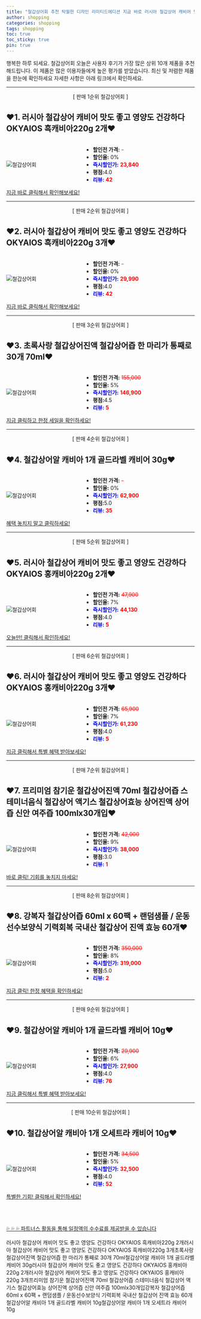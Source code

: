 ```yaml
---
title: "철갑상어회 추천 탁월한 디자인 리미티드에디션 지금 바로 러시아 철갑상어 캐비어 맛도 좋고"
author: shopping
categories: shopping
tags: shopping
toc: true
toc_sticky: true
pin: true
---
```

행복한 하루 되세요. 철갑상어회 오늘은 사용자 후기가 가장 많은 상위 10개 제품을 추천해드립니다. 이 제품은 많은 이용자들에게 높은 평가를 받았습니다. 최신 및 저렴한 제품을 한눈에 확인하세요 자세한 사항은 아래 링크에서 확인하세요.

---
<p class="toplist" style="margin: 0 auto; display: block; width: fit-content;">[ 판매 1순위 철갑상어회 ]</p>

<h2><strong>❤️1. 러시아 철갑상어 캐비어 맛도 좋고 영양도 건강하다 OKYAIOS 흑캐비아220g 2개❤️</strong></h2>

<div style="display: flex; align-items: center;">
    <div style="flex: 0.4;">
        <img src="https://thumbnail10.coupangcdn.com/thumbnails/remote/230x230ex/image/vendor_inventory/41c3/3cf1e929e6a5a843d9976029e86e224386fa29abde520cbc9bec1c0129be.jpg" alt="철갑상어회" style="max-width: 100%;">
    </div>
    <div style="flex: 0.6; margin-left: 10px;">
        <ul>
            <li><strong>할인전 가격:</strong> <del style="color: red;">-</del></li>
            <li><strong>할인율:</strong> 0%</li>
            <li><span style='color:blue'><strong>즉시할인가:</strong></span> <span style='color:red'><strong>23,840</strong></span></li>
            <li><strong>평점:</strong>4.0</li>
            <li><span style='color:blue'><strong>리뷰:</strong></span> <span style='color:red'><strong>42</strong></span></li>
        </ul>
    </div>
</div>
<div class="center">
    <a href="https://selin100587.github.io?lptag=AF9450613&subid=githubio&pageKey=6880341176&traceid=V0-153&itemId=16486055598&vendorItemId=87701197587" class="myButton">
        지금 바로 클릭해서 확인해보세요!
    </a>
</div>


---
<p class="toplist" style="margin: 0 auto; display: block; width: fit-content;">[ 판매 2순위 철갑상어회 ]</p>

<h2><strong>❤️2. 러시아 철갑상어 캐비어 맛도 좋고 영양도 건강하다 OKYAIOS 흑캐비아220g 3개❤️</strong></h2>

<div style="display: flex; align-items: center;">
    <div style="flex: 0.4;">
        <img src="https://thumbnail10.coupangcdn.com/thumbnails/remote/230x230ex/image/vendor_inventory/41c3/3cf1e929e6a5a843d9976029e86e224386fa29abde520cbc9bec1c0129be.jpg" alt="철갑상어회" style="max-width: 100%;">
    </div>
    <div style="flex: 0.6; margin-left: 10px;">
        <ul>
            <li><strong>할인전 가격:</strong> <del style="color: red;">-</del></li>
            <li><strong>할인율:</strong> 0%</li>
            <li><span style='color:blue'><strong>즉시할인가:</strong></span> <span style='color:red'><strong>29,990</strong></span></li>
            <li><strong>평점:</strong>4.0</li>
            <li><span style='color:blue'><strong>리뷰:</strong></span> <span style='color:red'><strong>42</strong></span></li>
        </ul>
    </div>
</div>
<div class="center">
    <a href="https://selin100587.github.io?lptag=AF9450613&subid=githubio&pageKey=6880341176&traceid=V0-153&itemId=16486055595&vendorItemId=87701197708" class="myButton">
        지금 바로 클릭해서 확인해보세요!
    </a>
</div>


---
<p class="toplist" style="margin: 0 auto; display: block; width: fit-content;">[ 판매 3순위 철갑상어회 ]</p>

<h2><strong>❤️3. 초록사랑 철갑상어진액 철갑상어즙 한 마리가 통째로 30개 70ml❤️</strong></h2>

<div style="display: flex; align-items: center;">
    <div style="flex: 0.4;">
        <img src="https://thumbnail9.coupangcdn.com/thumbnails/remote/230x230ex/image/vendor_inventory/dcaf/eee0dd411b6c01771cfd8fd8d4cb8c5877dbbf4d90f30e2d4ca97c21c878.jpg" alt="철갑상어회" style="max-width: 100%;">
    </div>
    <div style="flex: 0.6; margin-left: 10px;">
        <ul>
            <li><strong>할인전 가격:</strong> <del style="color: red;">155,000</del></li>
            <li><strong>할인율:</strong> 5%</li>
            <li><span style='color:blue'><strong>즉시할인가:</strong></span> <span style='color:red'><strong>146,900</strong></span></li>
            <li><strong>평점:</strong>4.5</li>
            <li><span style='color:blue'><strong>리뷰:</strong></span> <span style='color:red'><strong>5</strong></span></li>
        </ul>
    </div>
</div>
<div class="center">
    <a href="https://selin100587.github.io?lptag=AF9450613&subid=githubio&pageKey=307660968&traceid=V0-153&itemId=970082341&vendorItemId=5378989573" class="myButton">
        지금 클릭하고 한정 세일을 확인하세요!
    </a>
</div>


---
<p class="toplist" style="margin: 0 auto; display: block; width: fit-content;">[ 판매 4순위 철갑상어회 ]</p>

<h2><strong>❤️4. 철갑상어알 캐비아 1개 골드라벨 캐비어 30g❤️</strong></h2>

<div style="display: flex; align-items: center;">
    <div style="flex: 0.4;">
        <img src="https://thumbnail8.coupangcdn.com/thumbnails/remote/230x230ex/image/vendor_inventory/b4fc/17cf2ff1df032dbdd136bd9eac16b5428c879393765297988d19f65cae50.jpg" alt="철갑상어회" style="max-width: 100%;">
    </div>
    <div style="flex: 0.6; margin-left: 10px;">
        <ul>
            <li><strong>할인전 가격:</strong> <del style="color: red;">-</del></li>
            <li><strong>할인율:</strong> 0%</li>
            <li><span style='color:blue'><strong>즉시할인가:</strong></span> <span style='color:red'><strong>62,900</strong></span></li>
            <li><strong>평점:</strong>5.0</li>
            <li><span style='color:blue'><strong>리뷰:</strong></span> <span style='color:red'><strong>35</strong></span></li>
        </ul>
    </div>
</div>
<div class="center">
    <a href="https://selin100587.github.io?lptag=AF9450613&subid=githubio&pageKey=8180202655&traceid=V0-153&itemId=3305549093&vendorItemId=78404729958" class="myButton">
        혜택 놓치지 말고 클릭하세요!
    </a>
</div>


---
<p class="toplist" style="margin: 0 auto; display: block; width: fit-content;">[ 판매 5순위 철갑상어회 ]</p>

<h2><strong>❤️5. 러시아 철갑상어 캐비어 맛도 좋고 영양도 건강하다 OKYAIOS 홍캐비아220g 2개❤️</strong></h2>

<div style="display: flex; align-items: center;">
    <div style="flex: 0.4;">
        <img src="https://thumbnail6.coupangcdn.com/thumbnails/remote/230x230ex/image/vendor_inventory/06f5/78e31725755870b4654b1733d7eadef3a859e82c06ed775a49e52e5854a6.jpg" alt="철갑상어회" style="max-width: 100%;">
    </div>
    <div style="flex: 0.6; margin-left: 10px;">
        <ul>
            <li><strong>할인전 가격:</strong> <del style="color: red;">47,900</del></li>
            <li><strong>할인율:</strong> 7%</li>
            <li><span style='color:blue'><strong>즉시할인가:</strong></span> <span style='color:red'><strong>44,130</strong></span></li>
            <li><strong>평점:</strong>4.0</li>
            <li><span style='color:blue'><strong>리뷰:</strong></span> <span style='color:red'><strong>5</strong></span></li>
        </ul>
    </div>
</div>
<div class="center">
    <a href="https://selin100587.github.io?lptag=AF9450613&subid=githubio&pageKey=8205231397&traceid=V0-153&itemId=16486055587&vendorItemId=90450526410" class="myButton">
        오늘만! 클릭해서 확인하세요!
    </a>
</div>


---
<p class="toplist" style="margin: 0 auto; display: block; width: fit-content;">[ 판매 6순위 철갑상어회 ]</p>

<h2><strong>❤️6. 러시아 철갑상어 캐비어 맛도 좋고 영양도 건강하다 OKYAIOS 홍캐비아220g 3개❤️</strong></h2>

<div style="display: flex; align-items: center;">
    <div style="flex: 0.4;">
        <img src="https://thumbnail6.coupangcdn.com/thumbnails/remote/230x230ex/image/vendor_inventory/06f5/78e31725755870b4654b1733d7eadef3a859e82c06ed775a49e52e5854a6.jpg" alt="철갑상어회" style="max-width: 100%;">
    </div>
    <div style="flex: 0.6; margin-left: 10px;">
        <ul>
            <li><strong>할인전 가격:</strong> <del style="color: red;">65,900</del></li>
            <li><strong>할인율:</strong> 7%</li>
            <li><span style='color:blue'><strong>즉시할인가:</strong></span> <span style='color:red'><strong>61,230</strong></span></li>
            <li><strong>평점:</strong>4.0</li>
            <li><span style='color:blue'><strong>리뷰:</strong></span> <span style='color:red'><strong>5</strong></span></li>
        </ul>
    </div>
</div>
<div class="center">
    <a href="https://selin100587.github.io?lptag=AF9450613&subid=githubio&pageKey=8205231397&traceid=V0-153&itemId=16486055606&vendorItemId=90450526425" class="myButton">
        지금 클릭해서 특별 혜택 받아보세요!
    </a>
</div>


---
<p class="toplist" style="margin: 0 auto; display: block; width: fit-content;">[ 판매 7순위 철갑상어회 ]</p>

<h2><strong>❤️7. 프리미엄 참기운 철갑상어진액 70ml 철갑상어즙 스테미너음식 철갑상어 액기스 철갑상어효능 상어진액 상어즙 신안 여주즙 100mlx30개입❤️</strong></h2>

<div style="display: flex; align-items: center;">
    <div style="flex: 0.4;">
        <img src="https://thumbnail6.coupangcdn.com/thumbnails/remote/230x230ex/image/vendor_inventory/46ff/22c90a416f135a16edd0c245806d2ceb5a62f7233574db96cbc7d02593ea.jpg" alt="철갑상어회" style="max-width: 100%;">
    </div>
    <div style="flex: 0.6; margin-left: 10px;">
        <ul>
            <li><strong>할인전 가격:</strong> <del style="color: red;">42,000</del></li>
            <li><strong>할인율:</strong> 9%</li>
            <li><span style='color:blue'><strong>즉시할인가:</strong></span> <span style='color:red'><strong>38,000</strong></span></li>
            <li><strong>평점:</strong>3.0</li>
            <li><span style='color:blue'><strong>리뷰:</strong></span> <span style='color:red'><strong>1</strong></span></li>
        </ul>
    </div>
</div>
<div class="center">
    <a href="https://selin100587.github.io?lptag=AF9450613&subid=githubio&pageKey=5629532526&traceid=V0-153&itemId=9152641389&vendorItemId=76438591648" class="myButton">
        바로 클릭! 기회를 놓치지 마세요!
    </a>
</div>


---
<p class="toplist" style="margin: 0 auto; display: block; width: fit-content;">[ 판매 8순위 철갑상어회 ]</p>

<h2><strong>❤️8. 강복자 철갑상어즙 60ml x 60팩 + 랜덤샘플 / 운동선수보양식 기력회복 국내산 철갑상어 진액 효능 60개❤️</strong></h2>

<div style="display: flex; align-items: center;">
    <div style="flex: 0.4;">
        <img src="https://thumbnail6.coupangcdn.com/thumbnails/remote/230x230ex/image/vendor_inventory/7607/5a57a202286cff06fb8d37adcc483659d0ad48a82b4cdd719b1179c23c4b.png" alt="철갑상어회" style="max-width: 100%;">
    </div>
    <div style="flex: 0.6; margin-left: 10px;">
        <ul>
            <li><strong>할인전 가격:</strong> <del style="color: red;">350,000</del></li>
            <li><strong>할인율:</strong> 8%</li>
            <li><span style='color:blue'><strong>즉시할인가:</strong></span> <span style='color:red'><strong>319,000</strong></span></li>
            <li><strong>평점:</strong>5.0</li>
            <li><span style='color:blue'><strong>리뷰:</strong></span> <span style='color:red'><strong>2</strong></span></li>
        </ul>
    </div>
</div>
<div class="center">
    <a href="https://selin100587.github.io?lptag=AF9450613&subid=githubio&pageKey=8203607157&traceid=V0-153&itemId=12500644127&vendorItemId=80324419052" class="myButton">
        지금 클릭! 한정 혜택을 확인하세요!
    </a>
</div>


---
<p class="toplist" style="margin: 0 auto; display: block; width: fit-content;">[ 판매 9순위 철갑상어회 ]</p>

<h2><strong>❤️9. 철갑상어알 캐비아 1개 골드라벨 캐비어 10g❤️</strong></h2>

<div style="display: flex; align-items: center;">
    <div style="flex: 0.4;">
        <img src="https://thumbnail7.coupangcdn.com/thumbnails/remote/230x230ex/image/vendor_inventory/6068/e1d7a4854809df11acb8ba0b07d1dd501275f13593b833e20866c6296a11.jpg" alt="철갑상어회" style="max-width: 100%;">
    </div>
    <div style="flex: 0.6; margin-left: 10px;">
        <ul>
            <li><strong>할인전 가격:</strong> <del style="color: red;">29,900</del></li>
            <li><strong>할인율:</strong> 6%</li>
            <li><span style='color:blue'><strong>즉시할인가:</strong></span> <span style='color:red'><strong>27,900</strong></span></li>
            <li><strong>평점:</strong>4.0</li>
            <li><span style='color:blue'><strong>리뷰:</strong></span> <span style='color:red'><strong>76</strong></span></li>
        </ul>
    </div>
</div>
<div class="center">
    <a href="https://selin100587.github.io?lptag=AF9450613&subid=githubio&pageKey=1443966423&traceid=V0-153&itemId=2488740887&vendorItemId=71645932973" class="myButton">
        지금 클릭해서 특별 혜택 받아보세요!
    </a>
</div>


---
<p class="toplist" style="margin: 0 auto; display: block; width: fit-content;">[ 판매 10순위 철갑상어회 ]</p>

<h2><strong>❤️10. 철갑상어알 캐비아 1개 오세트라 캐비어 10g❤️</strong></h2>

<div style="display: flex; align-items: center;">
    <div style="flex: 0.4;">
        <img src="https://thumbnail7.coupangcdn.com/thumbnails/remote/230x230ex/image/vendor_inventory/df77/45d487c3a49085dba832ce68699c79ab799fb1765184e3c172489a45c003.jpg" alt="철갑상어회" style="max-width: 100%;">
    </div>
    <div style="flex: 0.6; margin-left: 10px;">
        <ul>
            <li><strong>할인전 가격:</strong> <del style="color: red;">34,500</del></li>
            <li><strong>할인율:</strong> 5%</li>
            <li><span style='color:blue'><strong>즉시할인가:</strong></span> <span style='color:red'><strong>32,500</strong></span></li>
            <li><strong>평점:</strong>4.0</li>
            <li><span style='color:blue'><strong>리뷰:</strong></span> <span style='color:red'><strong>52</strong></span></li>
        </ul>
    </div>
</div>
<div class="center">
    <a href="https://selin100587.github.io?lptag=AF9450613&subid=githubio&pageKey=7757559982&traceid=V0-153&itemId=2488740888&vendorItemId=71645932976" class="myButton">
        특별한 기회! 클릭해서 확인하세요!
    </a>
</div>

<br><br><br>[💦 💦 💦 파트너스 활동을 통해 일정액의 수수료를 제공받을 수 있습니다](https://link.coupang.com/a/bcpT2c)<br><br>러시아 철갑상어 캐비어 맛도 좋고 영양도 건강하다 OKYAIOS 흑캐비아220g 2개러시아 철갑상어 캐비어 맛도 좋고 영양도 건강하다 OKYAIOS 흑캐비아220g 3개초록사랑 철갑상어진액 철갑상어즙 한 마리가 통째로 30개 70ml철갑상어알 캐비아 1개 골드라벨 캐비어 30g러시아 철갑상어 캐비어 맛도 좋고 영양도 건강하다 OKYAIOS 홍캐비아220g 2개러시아 철갑상어 캐비어 맛도 좋고 영양도 건강하다 OKYAIOS 홍캐비아220g 3개프리미엄 참기운 철갑상어진액 70ml 철갑상어즙 스테미너음식 철갑상어 액기스 철갑상어효능 상어진액 상어즙 신안 여주즙 100mlx30개입강복자 철갑상어즙 60ml x 60팩 + 랜덤샘플 / 운동선수보양식 기력회복 국내산 철갑상어 진액 효능 60개철갑상어알 캐비아 1개 골드라벨 캐비어 10g철갑상어알 캐비아 1개 오세트라 캐비어 10g